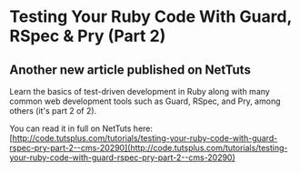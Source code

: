 # Testing Your Ruby Code With Guard, RSpec & Pry (Part 2)

## Another new article published on NetTuts

Learn the basics of test-driven development in Ruby along with many common web development tools such as Guard, RSpec, and Pry, among others (it's part 2 of 2).

You can read it in full on NetTuts here: [http://code.tutsplus.com/tutorials/testing-your-ruby-code-with-guard-rspec-pry-part-2--cms-20290](http://code.tutsplus.com/tutorials/testing-your-ruby-code-with-guard-rspec-pry-part-2--cms-20290)
